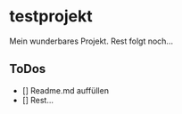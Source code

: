# testprojekt
Mein wunderbares Projekt. Rest folgt noch...

## ToDos
- [] Readme.md auffüllen
- [] Rest...
